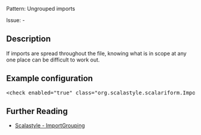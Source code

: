 Pattern: Ungrouped imports

Issue: -

## Description

If imports are spread throughout the file, knowing what is in scope at any one place can be difficult to work out.

## Example configuration
<pre>&lt;check enabled=&quot;true&quot; class=&quot;org.scalastyle.scalariform.ImportGroupingChecker&quot; level=&quot;warning&quot;/&gt;</pre>
<a name="org_scalastyle_scalariform_ImportOrderChecker" />

## Further Reading

* [Scalastyle - ImportGrouping](http://www.scalastyle.org/rules-1.0.0.html#org_scalastyle_scalariform_ImportGroupingChecker)